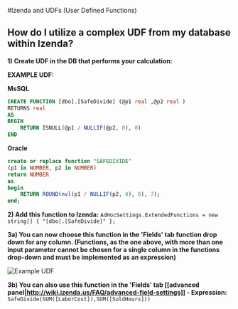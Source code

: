 #Izenda and UDFs (User Defined Functions)

## How do I utilize a complex UDF from my database within Izenda?

**1) Create UDF in the DB that performs your calculation:**

**EXAMPLE UDF:**

**MsSQL**
```sql
CREATE FUNCTION [dbo].[SafeDivide] (@p1 real ,@p2 real )
RETURNS real 
AS
BEGIN
    RETURN ISNULL(@p1 / NULLIF(@p2, 0), 0)
END
```

**Oracle**
```sql
create or replace function "SAFEDIVIDE"
(p1 in NUMBER, p2 in NUMBER)
return NUMBER
as
begin
    RETURN ROUND(nvl(p1 / NULLIF(p2, 0), 0), 7);
end;
```

**2) Add this function to Izenda:**
``AdHocSettings.ExtendedFunctions = new string[] { "[dbo].[SafeDivide]" };``

**3a) You can now choose this function in the 'Fields' tab function drop down for any column. (Functions, as the one above, with more than one input parameter cannot be chosen for a single column in the functions drop-down and must be implemented as an expression)**

![Example UDF](http://wiki.izenda.us/FAQ/FAQ/udfs_example.png)

**3b) You can also use this function in the 'Fields' tab [[advanced panel|http://wiki.izenda.us/FAQ/advanced-field-settings]] - Expression:**
``SafeDivide(SUM([LaborCost]),SUM([SoldHours]))``